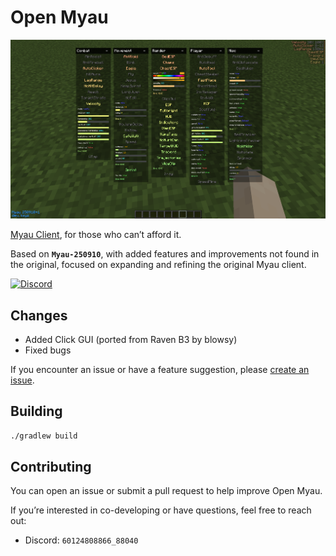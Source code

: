 # Open Myau

![Preview](/images/image2.png)

[Myau Client](https://myau.sell.app/), for those who can’t afford it.

Based on **`Myau-250910`**, with added features and improvements not found in the original, focused on expanding and refining the original Myau client.

[![Discord](https://invidget.switchblade.xyz/SEgRBbmX)](https://discord.gg/SEgRBbmX)

## Changes

* Added Click GUI (ported from Raven B3 by blowsy)
* Fixed bugs

If you encounter an issue or have a feature suggestion, please [create an issue](https://github.com/60124808866/OpenMyau/issues).

## Building

```bash
./gradlew build
```

## Contributing

You can open an issue or submit a pull request to help improve Open Myau.

If you’re interested in co-developing or have questions, feel free to reach out:

* Discord: `60124808866_88040`